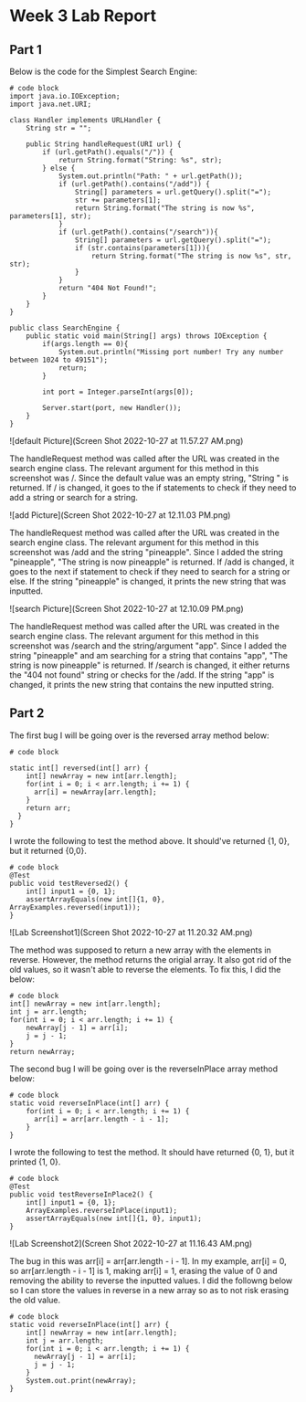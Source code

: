 # **Week 3 Lab Report**

## **Part 1**

Below is the code for the Simplest Search Engine:

```
# code block
import java.io.IOException;
import java.net.URI;

class Handler implements URLHandler {
    String str = "";

    public String handleRequest(URI url) {
        if (url.getPath().equals("/")) {
            return String.format("String: %s", str);
        } else {
            System.out.println("Path: " + url.getPath());
            if (url.getPath().contains("/add")) {
                String[] parameters = url.getQuery().split("=");
                str += parameters[1];
                return String.format("The string is now %s", parameters[1], str); 
            }
            if (url.getPath().contains("/search")){
                String[] parameters = url.getQuery().split("=");
                if (str.contains(parameters[1])){
                    return String.format("The string is now %s", str, str);
                }
            }
            return "404 Not Found!";
        }
    }
}

public class SearchEngine {
    public static void main(String[] args) throws IOException {
        if(args.length == 0){
            System.out.println("Missing port number! Try any number between 1024 to 49151");
            return;
        }

        int port = Integer.parseInt(args[0]);

        Server.start(port, new Handler());
    }
}

```

![default Picture](Screen Shot 2022-10-27 at 11.57.27 AM.png)

The handleRequest method was called after the URL was created in the search engine class. The relevant argument for this method in this screenshot was /. Since the default value was an empty string, "String " is returned. If / is changed, it goes to the if statements to check if they need to add a string or search for a string.

![add Picture](Screen Shot 2022-10-27 at 12.11.03 PM.png)

The handleRequest method was called after the URL was created in the search engine class. The relevant argument for this method in this screenshot was /add and the string "pineapple". Since I added the string "pineapple", "The string is now pineapple" is returned. If /add is changed, it goes to the next if statement to check if they need to search for a string or else. If the string "pineapple" is changed, it prints the new string that was inputted.

![search Picture](Screen Shot 2022-10-27 at 12.10.09 PM.png)

The handleRequest method was called after the URL was created in the search engine class. The relevant argument for this method in this screenshot was /search and the string/argument "app". Since I added the string "pineapple" and am searching for a string that contains "app", "The string is now pineapple" is returned. If /search is changed, it either returns the "404 not found" string or checks for the /add. If the string "app" is changed, it prints the new string that contains the new inputted string.

## **Part 2**

The first bug I will be going over is the reversed array method below:

```
# code block

static int[] reversed(int[] arr) {
    int[] newArray = new int[arr.length];
    for(int i = 0; i < arr.length; i += 1) {
      arr[i] = newArray[arr.length];
    }
    return arr;
  }
}

```
I wrote the following to test the method above. It should've returned {1, 0}, but it returned {0,0}.

```
# code block
@Test
public void testReversed2() {
    int[] input1 = {0, 1};
    assertArrayEquals(new int[]{1, 0}, ArrayExamples.reversed(input1));
}
```

![Lab Screenshot1](Screen Shot 2022-10-27 at 11.20.32 AM.png)

The method was supposed to return a new array with the elements in reverse. However, the method returns the origial array. It also got rid of the old values, so it wasn't able to reverse the elements. To fix this, I did the below:

```
# code block
int[] newArray = new int[arr.length];
int j = arr.length; 
for(int i = 0; i < arr.length; i += 1) {
    newArray[j - 1] = arr[i]; 
    j = j - 1; 
}
return newArray; 
```

The second bug I will be going over is the reverseInPlace array method below:

```
# code block
static void reverseInPlace(int[] arr) {
    for(int i = 0; i < arr.length; i += 1) {
      arr[i] = arr[arr.length - i - 1];
    }
}
```

I wrote the following to test the method. It should have returned {0, 1}, but it printed {1, 0}.

```
# code block
@Test 
public void testReverseInPlace2() {
    int[] input1 = {0, 1};
    ArrayExamples.reverseInPlace(input1);
    assertArrayEquals(new int[]{1, 0}, input1);
}
```

![Lab Screenshot2](Screen Shot 2022-10-27 at 11.16.43 AM.png)

The bug in this was arr[i] = arr[arr.length - i - 1]. In my example, arr[i] = 0, so arr[arr.length - i - 1] is 1, making arr[i] = 1, erasing the value of 0 and removing the ability to reverse the inputted values. I did the followng below so I can store the values in reverse in a new array so as to not risk erasing the old value.

```
# code block
static void reverseInPlace(int[] arr) {
    int[] newArray = new int[arr.length];
    int j = arr.length; 
    for(int i = 0; i < arr.length; i += 1) {
      newArray[j - 1] = arr[i]; 
      j = j - 1; 
    }
    System.out.print(newArray); 
}
```

